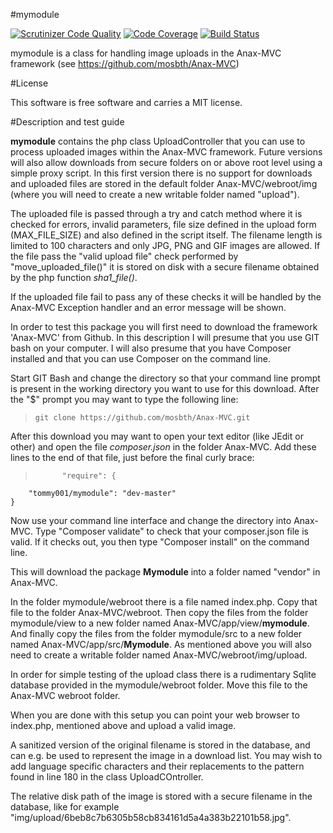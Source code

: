 #mymodule

[![Scrutinizer Code Quality](https://scrutinizer-ci.com/g/Tommy001/mymodule/badges/quality-score.png?b=master)](https://scrutinizer-ci.com/g/Tommy001/mymodule/?branch=master)
[![Code Coverage](https://scrutinizer-ci.com/g/Tommy001/mymodule/badges/coverage.png?b=master)](https://scrutinizer-ci.com/g/Tommy001/mymodule/?branch=master)
[![Build Status](https://scrutinizer-ci.com/g/Tommy001/mymodule/badges/build.png?b=master)](https://scrutinizer-ci.com/g/Tommy001/mymodule/build-status/master)

mymodule is a class for handling image uploads in the Anax-MVC framework (see https://github.com/mosbth/Anax-MVC)

#License

This software is free software and carries a MIT license.

#Description and test guide

**mymodule** contains the php class UploadController that you can use to process uploaded images within the Anax-MVC framework. Future versions will also allow downloads from secure folders on or above root level using a simple proxy script. In this first version there is no support for downloads and uploaded files are stored in the default folder Anax-MVC/webroot/img (where you will need to create a new writable folder named "upload").

The uploaded file is passed through a try and catch method where it is checked for errors, invalid parameters, file size defined in the upload form (MAX_FILE_SIZE) and also defined in the script itself. The filename length is limited to 100 characters and only JPG, PNG and GIF images are allowed. If the file pass the "valid upload file" check performed by "move_uploaded_file()" it is stored on disk with a secure filename obtained by the php function *sha1_file()*.

If the uploaded file fail to pass any of these checks it will be handled by the Anax-MVC Exception handler and an error message will be shown.

In order to test this package you will first need to download the framework 'Anax-MVC' from Github. In this description I will presume that you use GIT bash on your computer. I will also presume that you have Composer installed and that you can use Composer on the command line.

Start GIT Bash and change the directory so that your command line prompt is present in the working directory you want to use for this download.
After the "$" prompt you may want to type the following line:
> `git clone https://github.com/mosbth/Anax-MVC.git`

After this download you may want to open your text editor (like JEdit or other) and open the file *composer.json* in the folder Anax-MVC. Add these lines to the end of that file, just before the final curly brace:

>           "require": {
        "tommy001/mymodule": "dev-master"
    }
    
Now use your command line interface and change the directory into Anax-MVC. Type "Composer validate" to check that your composer.json file is valid. If it checks out, you then type "Composer install" on the command line.

This will download the package **Mymodule** into a folder named "vendor" in Anax-MVC.
    
In the folder mymodule/webroot there is a file named index.php. Copy that file to the folder Anax-MVC/webroot.
Then copy the files from the folder mymodule/view to a new folder named Anax-MVC/app/view/**mymodule**.
And finally copy the files from the folder mymodule/src to a new folder named Anax-MVC/app/src/**Mymodule**.
As mentioned above you will also need to create a writable folder named Anax-MVC/webroot/img/upload.

In order for simple testing of the upload class there is a rudimentary Sqlite database provided in the mymodule/webroot folder. Move this file to the Anax-MVC webroot folder. 

When you are done with this setup you can point your web browser to index.php, mentioned above and upload a valid image.

A sanitized version of the original filename is stored in the database, and can e.g. be used to represent the image in a download list. You may wish to add language specific characters and their replacements to the pattern found in line 180 in the class UploadCOntroller.

The relative disk path of the image is stored with a secure filename in the database, like for example "img/upload/6beb8c7b6305b58cb834161d5a4a383b22101b58.jpg".
